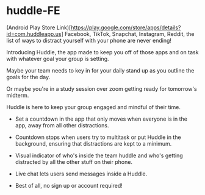 # huddle-FE
(Android Play Store Link)[https://play.google.com/store/apps/details?id=com.huddleapp.us]
Facebook, TikTok, Snapchat, Instagram, Reddit, the list of ways to distract yourself with your phone are never ending!

Introducing Huddle, the app made to keep you off of those apps and on task with whatever goal your group is setting.

Maybe your team needs to key in for your daily stand up as you outline the goals for the day.

Or maybe you're in a study session over zoom getting ready for tomorrow's midterm.

Huddle is here to keep your group engaged and mindful of their time.

* Set a countdown in the app that only moves when everyone is in the app, away from all other distractions.

* Countdown stops when users try to multitask or put Huddle in the background, ensuring that distractions are kept to a minimum.

* Visual indicator of who's inside the team huddle and who's getting distracted by all the other stuff on their phone.

* Live chat lets users send messages inside a Huddle.

* Best of all, no sign up or account required!

